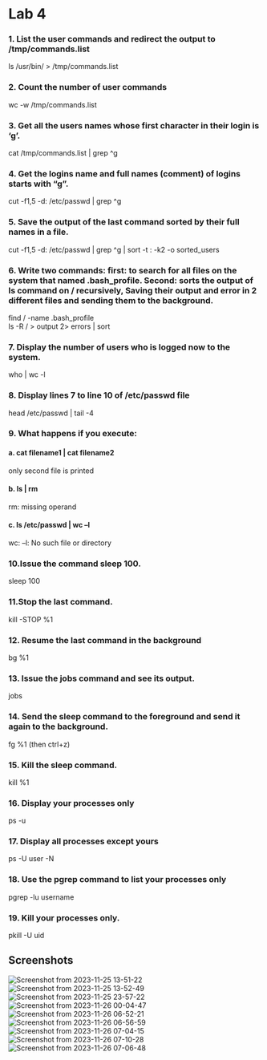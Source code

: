 # Lab 4

### 1. List the user commands and redirect the output to /tmp/commands.list
ls /usr/bin/ > /tmp/commands.list
### 2. Count the number of user commands
wc -w /tmp/commands.list
### 3. Get all the users names whose first character in their login is ‘g’.
cat /tmp/commands.list | grep ^g
### 4. Get the logins name and full names (comment) of logins starts with “g”.
cut -f1,5 -d: /etc/passwd | grep ^g
### 5. Save the output of the last command sorted by their full names in a file.
cut -f1,5 -d: /etc/passwd | grep ^g | sort -t : -k2 -o sorted_users
### 6. Write two commands: first: to search for all files on the system that named .bash_profile. Second: sorts the output of ls command on / recursively, Saving their output and error in 2 different files and sending them to the background.
find / -name .bash_profile\
ls -R / > output 2> errors | sort
### 7. Display the number of users who is logged now to the system.
who | wc -l
### 8. Display lines 7 to line 10 of /etc/passwd file
head /etc/passwd | tail -4
### 9. What happens if you execute:
#### a. cat filename1 | cat filename2
only second file is printed
#### b. ls | rm
rm: missing operand
#### c. ls /etc/passwd | wc –l
wc: –l: No such file or directory
### 10.Issue the command sleep 100.
sleep 100
### 11.Stop the last command.
kill -STOP %1
### 12. Resume the last command in the background
bg %1
### 13. Issue the jobs command and see its output.
jobs
### 14. Send the sleep command to the foreground and send it again to the background.
fg %1 (then ctrl+z)
### 15. Kill the sleep command.
kill %1
### 16. Display your processes only
ps -u
### 17. Display all processes except yours
ps -U user -N
### 18. Use the pgrep command to list your processes only
pgrep -lu username
### 19. Kill your processes only.
pkill -U uid

## Screenshots
![Screenshot from 2023-11-25 13-51-22](https://github.com/stevenadel/Red-Hat-Sysadmin-ITI-44/assets/111876286/f2e6f078-23c8-439d-ab05-4294473341fe)
![Screenshot from 2023-11-25 13-52-49](https://github.com/stevenadel/Red-Hat-Sysadmin-ITI-44/assets/111876286/81dd4279-9f4f-4bd8-97ec-6a235e8a2a8a)
![Screenshot from 2023-11-25 23-57-22](https://github.com/stevenadel/Red-Hat-Sysadmin-ITI-44/assets/111876286/fdd7b307-1ace-4f88-bce2-0dcc1d339727)
![Screenshot from 2023-11-26 00-04-47](https://github.com/stevenadel/Red-Hat-Sysadmin-ITI-44/assets/111876286/44e70c5d-3c88-44fd-ad1f-1c4465c6295d)
![Screenshot from 2023-11-26 06-52-21](https://github.com/stevenadel/Red-Hat-Sysadmin-ITI-44/assets/111876286/e7498cbf-ff18-4522-a02d-b026c3e3f3ba)
![Screenshot from 2023-11-26 06-56-59](https://github.com/stevenadel/Red-Hat-Sysadmin-ITI-44/assets/111876286/bd0ad11e-873b-4448-b0d4-cff665f2a4f4)
![Screenshot from 2023-11-26 07-04-15](https://github.com/stevenadel/Red-Hat-Sysadmin-ITI-44/assets/111876286/96496456-6ce1-4973-8190-aac7f36af7d4)
![Screenshot from 2023-11-26 07-10-28](https://github.com/stevenadel/Red-Hat-Sysadmin-ITI-44/assets/111876286/8d0d7521-e619-4a60-b325-fc70129212ec)
![Screenshot from 2023-11-26 07-06-48](https://github.com/stevenadel/Red-Hat-Sysadmin-ITI-44/assets/111876286/a17771e6-4894-42aa-9323-c31a16c1c951)
